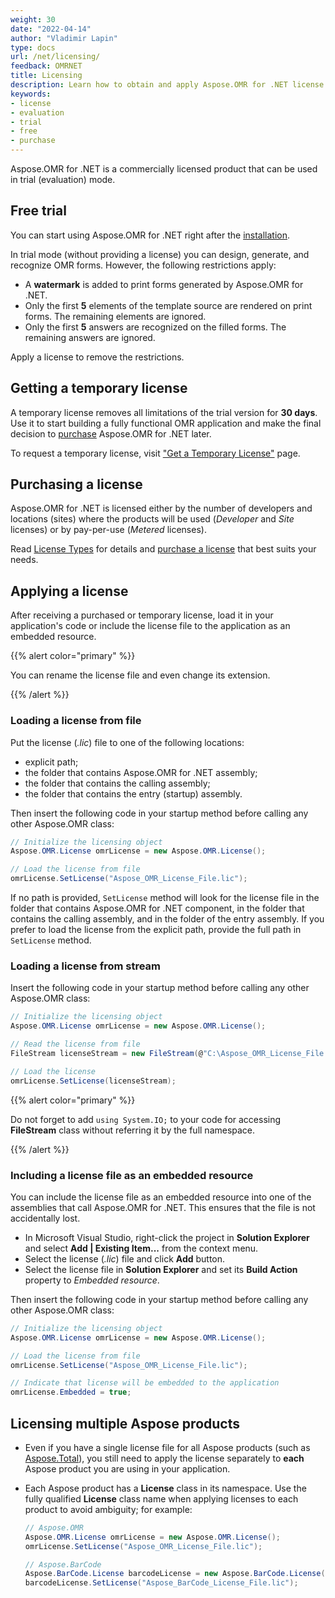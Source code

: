 ```yaml
---
weight: 30
date: "2022-04-14"
author: "Vladimir Lapin"
type: docs
url: /net/licensing/
feedback: OMRNET
title: Licensing
description: Learn how to obtain and apply Aspose.OMR for .NET license and discover limitations of the trial version.
keywords:
- license
- evaluation
- trial
- free
- purchase
---
```


Aspose.OMR for .NET is a commercially licensed product that can be used in trial (evaluation) mode.

## Free trial

You can start using Aspose.OMR for .NET right after the [installation](/omr/net/installation/).

In trial mode (without providing a license) you can design, generate, and recognize OMR forms. However, the following restrictions apply:

- A **watermark** is added to print forms generated by Aspose.OMR for .NET.
- Only the first **5** elements of the template source are rendered on print forms. The remaining elements are ignored.
- Only the first **5** answers are recognized on the filled forms. The remaining answers are ignored.

Apply a license to remove the restrictions.

## Getting a temporary license

A temporary license removes all limitations of the trial version for **30 days**. Use it to start building a fully functional OMR application and make the final decision to [purchase](https://purchase.aspose.com/pricing/omr/net) Aspose.OMR for .NET later.

To request a temporary license, visit ["Get a Temporary License"](https://purchase.aspose.com/temporary-license) page.

## Purchasing a license

Aspose.OMR for .NET is licensed either by the number of developers and locations (sites) where the products will be used (_Developer_ and _Site_ licenses) or by pay-per-use (_Metered_ licenses).

Read [License Types](https://purchase.aspose.com/policies/license-types) for details and [purchase a license](https://purchase.aspose.com/pricing/omr/net) that best suits your needs.

## Applying a license

After receiving a purchased or temporary license, load it in your application's code or include the license file to the application as an embedded resource.

{{% alert color="primary" %}} 

You can rename the license file and even change its extension.

{{% /alert %}} 

### Loading a license from file

Put the license (_.lic_) file to one of the following locations:

- explicit path;
- the folder that contains Aspose.OMR for .NET assembly;
- the folder that contains the calling assembly;
- the folder that contains the entry (startup) assembly.

Then insert the following code in your startup method before calling any other Aspose.OMR class:

```c#
// Initialize the licensing object
Aspose.OMR.License omrLicense = new Aspose.OMR.License();

// Load the license from file
omrLicense.SetLicense("Aspose_OMR_License_File.lic");
```

If no path is provided, `SetLicense` method will look for the license file in the folder that contains Aspose.OMR for .NET component, in the folder that contains the calling assembly, and in the folder of the entry assembly. If you prefer to load the license from the explicit path, provide the full path in `SetLicense` method.

### Loading a license from stream

Insert the following code in your startup method before calling any other Aspose.OMR class:

```c#
// Initialize the licensing object
Aspose.OMR.License omrLicense = new Aspose.OMR.License();

// Read the license from file
FileStream licenseStream = new FileStream(@"C:\Aspose_OMR_License_File.lic", FileMode.Open);

// Load the license
omrLicense.SetLicense(licenseStream);
```

{{% alert color="primary" %}} 

Do not forget to add `using System.IO;` to your code for accessing **FileStream** class without referring it by the full namespace.

{{% /alert %}} 


### Including a license file as an embedded resource

You can include the license file as an embedded resource into one of the assemblies that call Aspose.OMR for .NET. This ensures that the file is not accidentally lost.

- In Microsoft Visual Studio, right-click the project in **Solution Explorer** and select **Add | Existing Item...** from the context menu.
- Select the license (_.lic_) file and click **Add** button.
- Select the license file in **Solution Explorer** and set its **Build Action** property to _Embedded resource_.

Then insert the following code in your startup method before calling any other Aspose.OMR class:

```c#
// Initialize the licensing object
Aspose.OMR.License omrLicense = new Aspose.OMR.License();

// Load the license from file
omrLicense.SetLicense("Aspose_OMR_License_File.lic");

// Indicate that license will be embedded to the application
omrLicense.Embedded = true;
```

## Licensing multiple Aspose products

- Even if you have a single license file for all Aspose products (such as [Aspose.Total](https://products.aspose.com/total/)), you still need to apply the license separately to **each** Aspose product you are using in your application.
- Each Aspose product has a **License** class in its namespace. Use the fully qualified **License** class name when applying licenses to each product to avoid ambiguity; for example:  
  
  ```c#
  // Aspose.OMR
  Aspose.OMR.License omrLicense = new Aspose.OMR.License();
  omrLicense.SetLicense("Aspose_OMR_License_File.lic");

  // Aspose.BarCode
  Aspose.BarCode.License barcodeLicense = new Aspose.BarCode.License();
  barcodeLicense.SetLicense("Aspose_BarCode_License_File.lic");
  ```
